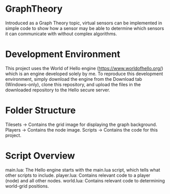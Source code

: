 # GraphTheory
Introduced as a Graph Theory topic, virtual sensors can be implemented in simple code to show how a sensor may be able to determine which sensors it can communicate with without complex algorithms. 

# Development Environment
This project uses the World of Hello engine (https://www.worldofhello.org/) which is an engine developed solely by me.
To reproduce this development environment, simply download the engine from the Download tab (Windows-only), clone this repository, and upload the files in the downloaded repository to the Hello secure server.

# Folder Structure
Tilesets -> Contains the grid image for displaying the graph background.
Players -> Contains the node image.
Scripts -> Contains the code for this project.

# Script Overview
main.lua: The Hello engine starts with the main.lua script, which tells what other scripts to include. 
player.lua: Contains relevant code to a player (node) and all other nodes.
world.lua: Contains relevant code to determining world-grid positions.
